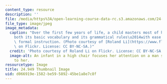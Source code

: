 ```yaml
---
content_type: resource
description: ''
file: /media/https%3A/open-learning-course-data-rc.s3.amazonaws.com/24-949-language-acquisition-i-fall-2020/d066919e1582be59589245be1a8e7c8f_24-949f20-th.jpg
file_type: image/jpeg
image_metadata:
  caption: "Over the first few years of life, a child masters most of her native language\u2014\
    both its basic vocabulary and its grammatical rules\u2014with ease and without\
    \ formal instruction. (Photo courtesy of [Roland Li](https://www.flickr.com/photos/rolandli/5907909330)\
    \ on Flickr. License: CC BY-NC-SA.)"
  credit: 'Photo courtesy of Roland Li on Flickr. License: CC BY-NC-SA.'
  image-alt: An infant in a high chair focuses her attention on a man sitting next
    to her.
resourcetype: Image
title: 24.949 Thumbnail Image
uid: d066919e-1582-be59-5892-45be1a8e7c8f
---
```

